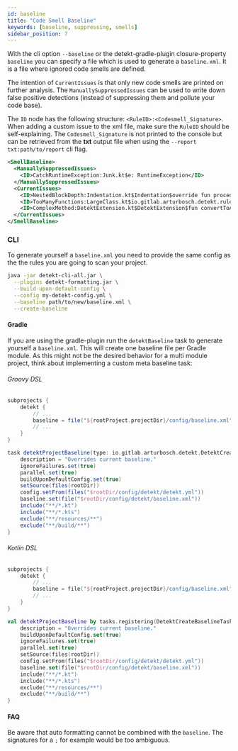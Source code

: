 ```yaml
---
id: baseline
title: "Code Smell Baseline"
keywords: [baseline, suppressing, smells]
sidebar_position: 7
---
```


With the cli option `--baseline` or the detekt-gradle-plugin closure-property `baseline` you can specify a file which is used to generate a `baseline.xml`.
It is a file where ignored code smells are defined.

The intention of `CurrentIssues` is that only new code smells are printed on further analysis.
The `ManuallySuppressedIssues` can be used to write down false positive detections (instead of suppressing them and pollute your code base).

The `ID` node has the following structure: `<RuleID>:<Codesmell_Signature>`.  
When adding a custom issue to the xml file, make sure the `RuleID` should be self-explaining.
The `Codesmell_Signature` is not printed to the console but can be retrieved from the **txt** output file when using
the `--report txt:path/to/report` cli flag.

```xml
<SmellBaseline>
  <ManuallySuppressedIssues>
    <ID>CatchRuntimeException:Junk.kt$e: RuntimeException</ID>
  </ManuallySuppressedIssues>
  <CurrentIssues>
    <ID>NestedBlockDepth:Indentation.kt$Indentation$override fun procedure(node: ASTNode)</ID>
    <ID>TooManyFunctions:LargeClass.kt$io.gitlab.arturbosch.detekt.rules.complexity.LargeClass.kt</ID>
    <ID>ComplexMethod:DetektExtension.kt$DetektExtension$fun convertToArguments(): MutableList&lt;String&gt;</ID>
  </CurrentIssues>
</SmellBaseline>
```

### CLI
To generate yourself a `baseline.xml` you need to provide the same config as the the rules you are going to scan your project.

```sh
java -jar detekt-cli-all.jar \
  --plugins detekt-formatting.jar \
  --build-upon-default-config \
  --config my-detekt-config.yml \
  --baseline path/to/new/baseline.xml \
  --create-baseline
```

#### Gradle

If you are using the gradle-plugin run the `detektBaseline` task to generate yourself a `baseline.xml`.
This will create one baseline file per Gradle module.
As this might not be the desired behavior for a multi module project, think about implementing
a custom meta baseline task:

###### Groovy DSL
```groovy
subprojects {
    detekt {
        // ...
        baseline = file("${rootProject.projectDir}/config/baseline.xml")
        // ...
    }
}

task detektProjectBaseline(type: io.gitlab.arturbosch.detekt.DetektCreateBaselineTask) {
    description = "Overrides current baseline."
    ignoreFailures.set(true)
    parallel.set(true)
    buildUponDefaultConfig.set(true)
    setSource(files(rootDir))
    config.setFrom(files("$rootDir/config/detekt/detekt.yml"))
    baseline.set(file("$rootDir/config/detekt/baseline.xml"))
    include("**/*.kt")
    include("**/*.kts")
    exclude("**/resources/**")
    exclude("**/build/**")
}
```

###### Kotlin DSL
```kotlin
subprojects {
    detekt {
        // ...
        baseline = file("${rootProject.projectDir}/config/baseline.xml")
        // ...
    }
}

val detektProjectBaseline by tasks.registering(DetektCreateBaselineTask::class) {
    description = "Overrides current baseline."
    buildUponDefaultConfig.set(true)
    ignoreFailures.set(true)
    parallel.set(true)
    setSource(files(rootDir))
    config.setFrom(files("$rootDir/config/detekt/detekt.yml"))
    baseline.set(file("$rootDir/config/detekt/baseline.xml"))
    include("**/*.kt")
    include("**/*.kts")
    exclude("**/resources/**")
    exclude("**/build/**")
}
```

#### FAQ

Be aware that auto formatting cannot be combined with the `baseline`.
The signatures for a `;` for example would be too ambiguous.
